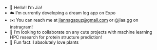 - 🤍 Hello!! I’m Jia!
- ☁️ I’m currently developing a dream log app on Expo
- ✉️ You can reach me at jiannagapuz@gmail.com or @jiaa.gg on instragram!
- 🌿 I’m looking to collaborate on any cute projects with machine learning HPC research for protein structure prediction!
- 💾 Fun fact: I absolutely love plants
